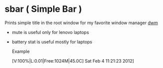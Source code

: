 sbar ( Simple Bar )
==================

Prints simple title in the root window for my favorite window manager [dwm](http://dwm.suckless.org/)

+ mute is useful only for lenovo laptops 

+ battery stat is useful mostly  for laptops 


    Example
    
    [V:100%|L:0.01|Free:1024M|45.0C] Sat Feb 4 11:21:23 2012]
